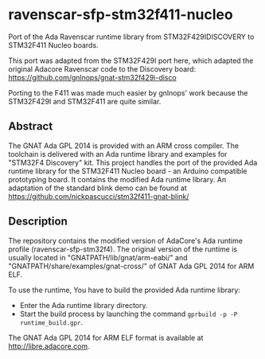 ravenscar-sfp-stm32f411-nucleo
=====================

Port of the Ada Ravenscar runtime library from STM32F429IDISCOVERY to
STM32F411 Nucleo boards.

This port was adapted from the STM32F429I port here, which adapted the
original Adacore Ravenscar code to the Discovery board:
https://github.com/gnlnops/gnat-stm32f429i-disco

Porting to the F411 was made much easier by gnlnops' work because
the STM32F429I and STM32F411 are quite similar.

Abstract
--------

The GNAT Ada GPL 2014 is provided with an ARM cross compiler. The
toolchain is delivered with an Ada runtime library and examples for
"STM32F4 Discovery" kit. This project handles the port of the provided
Ada runtime library for the STM32F411 Nucleo board - an Arduino
compatible prototyping board. It contains the modified Ada runtime
library. An adaptation of the standard blink demo can be found at
https://github.com/nickpascucci/stm32f411-gnat-blink/

Description
-----------

The repository contains the modified version of AdaCore's Ada runtime
profile (ravenscar-sfp-stm32f4). The original version of the runtime
is usually located in "GNATPATH/lib/gnat/arm-eabi/" and
"GNATPATH/share/examples/gnat-cross/" of GNAT Ada GPL 2014 for ARM
ELF.

To use the runtime, You have to build the provided Ada runtime
library:
- Enter the Ada runtime library directory.
- Start the build process by launching the command
  ```gprbuild -p -P runtime_build.gpr```.

The GNAT Ada GPL 2014 for ARM ELF format is available at http://libre.adacore.com.
